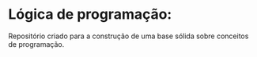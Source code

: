 # Lógica de programação: 
 
 Repositório criado para a construção de uma base sólida sobre conceitos de programação. 

